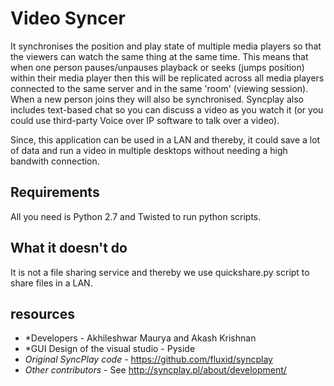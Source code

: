 # Video Syncer

It synchronises the position and play state of multiple media players so that the viewers can watch the same thing at the same time.
This means that when one person pauses/unpauses playback or seeks (jumps position) within their media player then this will be replicated across all media players connected to the same server and in the same 'room' (viewing session).
When a new person joins they will also be synchronised. Syncplay also includes text-based chat so you can discuss a video as you watch it (or you could use third-party Voice over IP software to talk over a video).

Since, this application can be used in a LAN and thereby, it could save a lot of data and run a video in multiple desktops without needing a high bandwith connection.

## Requirements

All you need is Python 2.7 and Twisted to run python scripts.

## What it doesn't do

It is not a file sharing service and thereby we use quickshare.py script to share files in a LAN.

## resources
* *Developers - Akhileshwar Maurya and Akash Krishnan
* *GUI Design of the visual studio - Pyside
* *Original SyncPlay code* - https://github.com/fluxid/syncplay
* *Other contributors* - See http://syncplay.pl/about/development/
